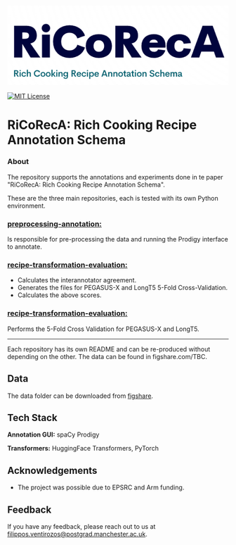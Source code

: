 ![Logo](logo.png)

[![MIT License](https://img.shields.io/badge/License-MIT-green.svg)](https://choosealicense.com/licenses/mit/)


# RiCoRecA: Rich Cooking Recipe Annotation Schema

### About
The repository supports the annotations and experiments done in te paper "RiCoRecA: Rich Cooking Recipe Annotation Schema".

These are the three main repositories, each is tested with its own Python environment.

### <ins>preprocessing-annotation:</ins> 
Is responsible for pre-processing the data and running the Prodigy interface to annotate.

### <ins>recipe-transformation-evaluation:</ins>
- Calculates the interannotator agreement.
- Generates the files for PEGASUS-X and LongT5 5-Fold Cross-Validation.
- Calculates the above scores.

### <ins>recipe-transformation-evaluation:</ins> 
Performs the 5-Fold Cross Validation for PEGASUS-X and LongT5.

---

Each repository has its own README and can be re-produced without depending on the other. The data can be found in figshare.com/TBC.

## Data
The data folder can be downloaded from [figshare](https://figshare.com/articles/dataset/RiCoRecA_i_Ri_i_ch_i_Co_i_oking_i_Rec_i_ipe_i_A_i_nnotation_Schema_Dataset_/22317796).


## Tech Stack

**Annotation GUI:** spaCy Prodigy

**Transformers:** HuggingFace Transformers, PyTorch


## Acknowledgements

 - The project was possible due to EPSRC and Arm funding.

 ## Feedback

If you have any feedback, please reach out to us at filippos.ventirozos@postgrad.manchester.ac.uk.
